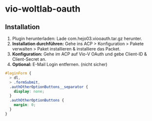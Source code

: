 # vio-woltlab-oauth

## Installation

1. Plugin herunterladen: Lade com.hejo03.viooauth.tar.gz  herunter.
2. **Installation durchführen:**
   Gehe ins ACP > Konfiguration > Pakete verwalten > Paket installieren & installiere das Packet.
3. **Konfiguration:**
   Gehe im ACP auf Vio-V OAuth und gebe Client-ID & Client-Secret an.
4. **Optional:** E-Mail Login entfernen. (nicht sicher)
```scss
#loginForm {
  > dl,
  > .formSubmit,
  .authOtherOptionButtons__separator {
    display: none;
  }
  .authOtherOptionButtons {
    margin: 0;
  }
}
```